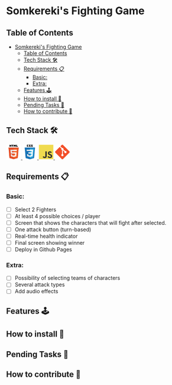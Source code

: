 # Somkereki's Fighting Game

## Table of Contents

- [Somkereki's Fighting Game](#somkerekis-fighting-game)
  - [Table of Contents](#table-of-contents)
  - [Tech Stack 🛠](#tech-stack-)
  - [Requirements 📋](#requirements-)
    - [Basic:](#basic)
    - [Extra:](#extra)
  - [Features 🕹️](#features-️)
  - [How to install 🥷](#how-to-install-)
  - [Pending Tasks 🧙](#pending-tasks-)
  - [How to contribute 🤝](#how-to-contribute-)

## Tech Stack 🛠

<p align="left"> 
    <a href="https://www.w3.org/html/" target="_blank"> 
        <img src="https://raw.githubusercontent.com/devicons/devicon/master/icons/html5/html5-original-wordmark.svg" alt="html5 Logo" width="40" height="40"/> 
    </a> 
    <a href="https://www.w3schools.com/css/" target="_blank"> 
        <img src="https://raw.githubusercontent.com/devicons/devicon/master/icons/css3/css3-original-wordmark.svg" alt="css3 Logo" width="40" height="40"/> 
    </a>
    <a href="https://developer.mozilla.org/en-US/docs/Web/JavaScript" target="_blank"> 
        <img src="https://raw.githubusercontent.com/devicons/devicon/master/icons/javascript/javascript-original.svg" alt="javascript" width="40" height="40"/> 
    </a> 
    <a href="https://git-scm.com/" target="_blank">
        <img src="https://raw.githubusercontent.com/devicons/devicon/master/icons/git/git-original.svg" alt="Git logo" width="40" height="40"/>
    </a>
</p>

## Requirements 📋

### Basic:

- [ ] Select 2 Fighters
- [ ] At least 4 possible choices / player
- [ ] Screen that shows the characters that will fight after selected.
- [ ] One attack button (turn-based)
- [ ] Real-time health indicator
- [ ] Final screen showing winner
- [ ] Deploy in Github Pages

### Extra:

- [ ] Possibility of selecting teams of characters
- [ ] Several attack types
- [ ] Add audio effects

## Features 🕹️

## How to install 🥷

## Pending Tasks 🧙

## How to contribute 🤝
